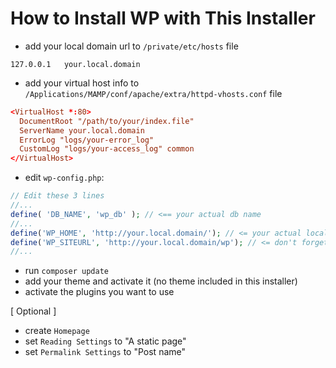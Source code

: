 # How to Install WP with This Installer
- add your local domain url to `/private/etc/hosts` file
```
127.0.0.1	your.local.domain
```
- add your virtual host info to `/Applications/MAMP/conf/apache/extra/httpd-vhosts.conf` file
```conf
<VirtualHost *:80>
  DocumentRoot "/path/to/your/index.file"
  ServerName your.local.domain
  ErrorLog "logs/your-error_log"
  CustomLog "logs/your-access_log" common
</VirtualHost>
```
- edit `wp-config.php`:
```php
// Edit these 3 lines
//...
define( 'DB_NAME', 'wp_db' ); // <== your actual db name
//...
define('WP_HOME', 'http://your.local.domain/'); // <= your actual local server route
define('WP_SITEURL', 'http://your.local.domain/wp'); // <= don't forget the /wp!!!
//...
```
- run `composer update`
- add your theme and activate it (no theme included in this installer)
- activate the plugins you want to use

[ Optional ]
- create `Homepage`
- set `Reading Settings` to "A static page"
- set `Permalink Settings` to "Post name"
